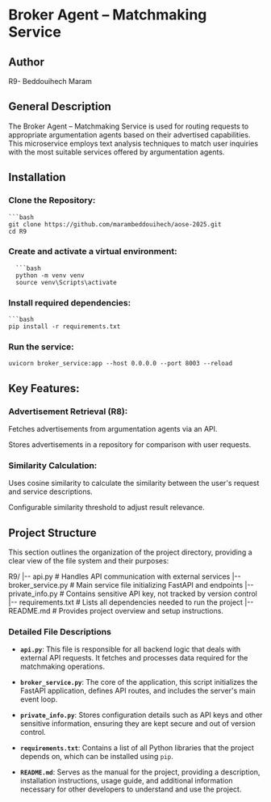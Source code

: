 # Broker Agent – Matchmaking Service

## Author

R9- Beddouihech Maram

## General Description

The Broker Agent – Matchmaking Service is used for routing requests to appropriate argumentation agents based on their advertised capabilities. This microservice employs text analysis techniques to match user inquiries with the most suitable services offered by argumentation agents.

## Installation

### Clone the Repository:

    ```bash
    git clone https://github.com/marambeddouihech/aose-2025.git
    cd R9
    
### Create and activate a virtual environment:
      ```bash
      python -m venv venv
      source venv\Scripts\activate

### Install required dependencies:

    ```bash
    pip install -r requirements.txt

### Run the service:

    uvicorn broker_service:app --host 0.0.0.0 --port 8003 --reload

## Key Features:

### Advertisement Retrieval (R8):

Fetches advertisements from argumentation agents via an API.

Stores advertisements in a repository for comparison with user requests.

### Similarity Calculation:

Uses cosine similarity to calculate the similarity between the user's request and service descriptions.

Configurable similarity threshold to adjust result relevance.

## Project Structure

This section outlines the organization of the project directory, providing a clear view of the file system and their purposes:

R9/ |-- api.py # Handles API communication with external services |-- broker_service.py # Main service file initializing FastAPI and endpoints |-- private_info.py # Contains sensitive API key, not tracked by version control |-- requirements.txt # Lists all dependencies needed to run the project |-- README.md # Provides project overview and setup instructions.


### Detailed File Descriptions

- **`api.py`**: This file is responsible for all backend logic that deals with external API requests. It fetches and processes data required for the matchmaking operations.

- **`broker_service.py`**: The core of the application, this script initializes the FastAPI application, defines API routes, and includes the server's main event loop.

- **`private_info.py`**: Stores configuration details such as API keys and other sensitive information, ensuring they are kept secure and out of version control.

- **`requirements.txt`**: Contains a list of all Python libraries that the project depends on, which can be installed using `pip`.

- **`README.md`**: Serves as the manual for the project, providing a description, installation instructions, usage guide, and additional information necessary for other developers to understand and use the project.



